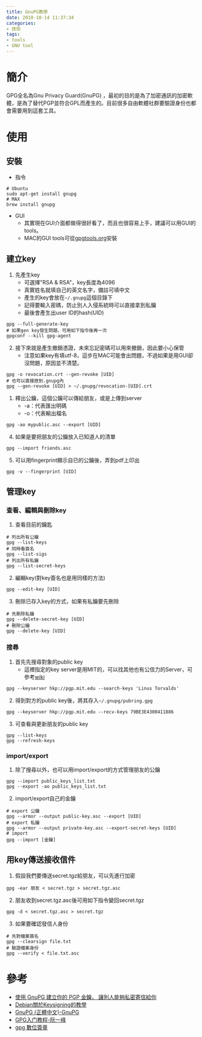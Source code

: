 ```yaml
---
title: GnuPG教學
date: 2018-10-14 11:37:34
categories:
- 技術
tags:
- tools
- GNU tool
---
```

# 簡介
GPG全名為Gnu Privacy Guard(GnuPG) ，最初的目的是為了加密通訊的加密軟體，是為了替代PGP並符合GPL而產生的。目前很多自由軟體社群要驗證身份也都會需要用到這套工具。

# 使用
## 安裝
* 指令
```
# Ubuntu
sudo apt-get install gnupg
# MAX
brew install gnupg
```
* GUI
  - 其實現在GUI介面都做得很好看了，而且也很容易上手，建議可以用GUI的tools。
  - MAC的GUI tools可從[gpgtools.org](https://gpgtools.org/gpgsuite.html)安裝

## 建立key
1. 先產生key
   - 可選擇"RSA & RSA"，key長度為4096
   - 真實姓名就填自己的英文名字，備註可填中文
   - 產生的key會放在`~/.gnupg`這個目錄下
   - 記得要輸入密碼，防止別人入侵系統時可以直接拿到私鑰
   - 最後會產生出user ID的hash(UID)
```
gpg --full-generate-key
# 如果gen key發生問題，可用如下指令後再一次
gpgconf --kill gpg-agent
```
2. 接下來就是產生撤銷憑證，未來忘記密碼可以用來撤銷，因此要小心保管
   - 注意如果key有填utf-8，這步在MAC可能會出問題，不過如果是用GUI卻沒問題，原因並不清楚。
```
gpg -o revocation.crt --gen-revoke [UID]
# 也可以直接放到.gnupg內
gpg --gen-revoke [UID] > ~/.gnupg/revocation-[UID].crt
```
1. 釋出公鑰，這個公鑰可以傳給朋友，或是上傳到server
   * -a：代表匯出明碼
   * -o：代表輸出檔名
```
gpg -ao mypublic.asc --export [UID]
```
4. 如果是要把朋友的公鑰放入已知道人的清單
```
gpg --import friends.asc
```
5. 可以用fingerprint顯示自已的公鑰後，弄到pdf上印出
```
gpg -v --fingerprint [UID]
```

## 管理key
### 查看、編輯與刪除key
1. 查看目前的鑰匙
```
# 列出所有公鑰
gpg --list-keys
# 同時看簽名
gpg --list-sigs 
# 列出所有私鑰
gpg --list-secret-keys
```
2. 編輯key(對key簽名也是用同樣的方法)
```
gpg --edit-key [UID]
```
3. 刪除已存入key的方式，如果有私鑰要先刪除
```
# 先刪除私鑰
gpg --delete-secret-key [UID]
# 刪除公鑰
gpg --delete-key [UID]
```

### 搜尋
1. 首先先搜尋對象的public key
   - 這裡指定的key server是用MIT的，可以找其他也有公信力的Server，可參考[wiki](https://en.wikipedia.org/wiki/Key_server_(cryptographic))
```
gpg --keyserver hkp://pgp.mit.edu --search-keys 'Linus Torvalds'
```
2. 得到對方的public key後，將其存入`~/.gnupg/pubring.gpg`
```
gpg --keyserver hkp://pgp.mit.edu --recv-keys 79BE3E4300411886
```
3. 可查看與更新朋友的public key
```
gpg --list-keys
gpg --refresh-keys
```

### import/export
1. 除了搜尋以外，也可以用import/export的方式管理朋友的公鑰
```
gpg --import public_keys_list.txt
gpg --export -ao public_keys_list.txt
```
2. import/export自己的金鑰
```
# export 公鑰
gpg --armor --output public-key.asc --export [UID]
# export 私鑰
gpg --armor --output private-key.asc --export-secret-keys [UID]
# import
gpg --import [金鑰]
```

## 用key傳送接收信件
1. 假設我們要傳送secret.tgz給朋友，可以先進行加密
```
gpg -ear 朋友 < secret.tgz > secret.tgz.asc 
```
2. 朋友收到secret.tgz.asc後可用如下指令變回secret.tgz
```
gpg -d < secret.tgz.asc > secret.tgz
```
3. 如果要確認發信人身份
```
# 先對檔案簽名
gpg --clearsign file.txt
# 驗證檔案身份
gpg --verify < file.txt.asc
```

# 參考
* [使用 GnuPG 建立你的 PGP 金鑰， 讓別人能夠私密寄信給你](https://newtoypia.blogspot.com/2013/12/gnupg-pgp.html)
* [Debian關於Keysigning的教學](https://wiki.debian.org/Keysigning)
* [GnuPG (正體中文)-GnuPG](https://wiki.archlinux.org/index.php/GnuPG_(%E6%AD%A3%E9%AB%94%E4%B8%AD%E6%96%87))
* [GPG入门教程-阮一峰](http://www.ruanyifeng.com/blog/2013/07/gpg.html)
* [gpg 數位簽章](http://egret-bunjinw.blogspot.com/2013/08/gpg.html)